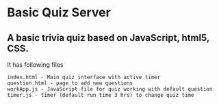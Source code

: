 # Basic Quiz Server

## A basic trivia quiz based on JavaScript, html5, CSS.
It has following files
```
index.html - Main quiz interface with active timer
question.html - page to add new questions
workApp.js - JavaScript file for quiz working with default question
timer.js - timer (default run time 3 hrs) to change quiz time
```